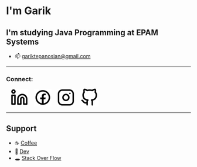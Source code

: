 #  I'm Garik 

## I'm studying Java Programming at EPAM Systems

- 📫 gariktepanosian@gmail.com
---
### Connect:

&nbsp;&nbsp;
[![website](./img/linkedin-light.svg)](https://linkedin.com/in/gariktepanosyan#gh-light-mode-only)
&nbsp;&nbsp;
[![website](./img/facebook-light.svg)](https://facebook.com/gariktepanosian#gh-light-mode-only)
&nbsp;&nbsp;
[![website](./img/instagram-light.svg)](https://instagram.com/gariktepanosian#gh-light-mode-only)
&nbsp;&nbsp;
[![website](./img/github-light.svg)](https://github.com/gariktepanosyan#gh-light-mode-only)

---

## Support

- ☕ [Coffee](https://www.buymeacoffee.com/gtepanosyan)
- 👾 [Dev](https://dev.to/gtepanosyan)
- 🕳 [Stack Over Flow](https://stackoverflow.com/users/17463348/garik-tepanosyan)
<br />
<br />

